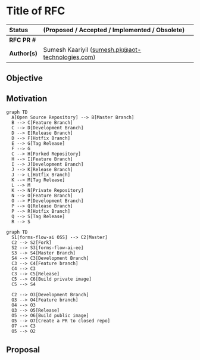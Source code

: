 # Title of RFC

| Status        | (Proposed / Accepted / Implemented / Obsolete)       |
:-------------- |:---------------------------------------------------- |
| **RFC PR #**     |  |
| **Author(s)** | Sumesh Kaariyil (sumesh.pk@aot-technologies.com) |


## Objective


## Motivation

```mermaid
graph TD
  A[Open Source Repository] --> B[Master Branch]
  B --> C[Feature Branch]
  C --> D[Development Branch]
  D --> E[Release Branch]
  D --> F[Hotfix Branch]
  E --> G[Tag Release]
  F --> G
  C --> H[Forked Repository]
  H --> I[Feature Branch]
  I --> J[Development Branch]
  J --> K[Release Branch]
  J --> L[Hotfix Branch]
  K --> M[Tag Release]
  L --> M
  K --> N[Private Repository]
  N --> O[Feature Branch]
  O --> P[Development Branch]
  P --> Q[Release Branch]
  P --> R[Hotfix Branch]
  Q --> S[Tag Release]
  R --> S

```

```mermaid
graph TD
  S1[forms-flow-ai OSS] --> C2[Master]
  C2 --> S2[Fork]
  S2 --> S3[forms-flow-ai-ee]
  S3 --> S4[Master Branch]
  S4 --> C3[Development Branch]
  C3 --> C4[Feature branch]
  C4 --> C3
  C3 --> C5[Release]
  C5 --> C6[Build private image]
  C5 --> S4

  C2 --> O3[Development Branch]
  O3 --> O4[Feature branch]
  O4 --> O3
  O3 --> O5[Release]
  O5 --> O6[Build public image]
  O5 --> O7[Create a PR to closed repo]
  O7 --> C3
  O5 --> O2

```

## Proposal


